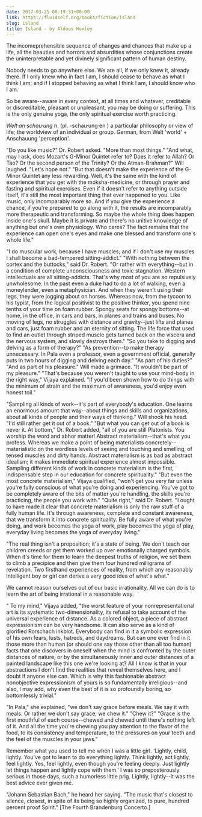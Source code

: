 ```yaml
---
date: 2017-03-25 08:19:31+00:00
link: https://fluidself.org/books/fiction/island
slug: island
title: Island - by Aldous Huxley
---
```


The incomeprehensible sequence of changes and chances that make up a life, all the beauties and horrors and absurdities whose conjunctions create the uninterpretable and yet divinely significant pattern of human destiny.

Nobody needs to go anywhere else. We are all, if we only knew it, already there. If I only knew who in fact I am, I should cease to behave as what I think I am; and if I stopped behaving as what I think I am, I should know who I am.

So be aware--aware in every context, at all times and whatever, creditable or discreditable, pleasant or unpleasant, you may be doing or suffering. This is the only genuine yoga, the only spiritual exercise worth practicing.

_Welt·an·schau·ung_ n. (pl. -schau·ung·en ) a particular philosophy or view of life; the worldview of an individual or group. German, from Welt 'world' + Anschauung 'perception'.

"Do you like music?" Dr. Robert asked. "More than most things." "And what, may I ask, does Mozart's G-Minor Quintet refer to? Does it refer to Allah? Or Tao? Or the second person of the Trinity? Or the Atman-Brahman?" Will laughed. "Let's hope not." "But that doesn't make the experience of the G-Minor Quintet any less rewarding. Well, it's the same with the kind of experience that you get with the moksha-medicine, or through prayer and fasting and spiritual exercises. Even if it doesn't refer to anything outside itself, it's still the most important thing that ever happened to you. Like music, only incomparably more so. And if you give the experience a chance, if you're prepared to go along with it, the results are incomparably more therapeutic and transforming. So maybe the whole thing does happen inside one's skull. Maybe it is private and there's no unitive knowledge of anything but one's own physiology. Who cares? The fact remains that the experience can open one's eyes and make one blessed and transform one's whole life."

"I do muscular work, because I have muscles; and if I don't use my muscles I shall become a bad-tempered sitting-addict." "With nothing between the cortex and the buttocks," said Dr. Robert. "Or rather with everything--but in a condition of complete unconsciousness and toxic stagnation. Western intellectuals are all sitting-addicts. That's why most of you are so repulsively unwholesome. In the past even a duke had to do a lot of walking, even a moneylender, even a metaphysician. And when they weren't using their legs, they were jogging about on horses. Whereas now, from the tycoon to his typist, from the logical positivist to the positive thinker, you spend nine tenths of your time on foam rubber. Spongy seats for spongy bottoms--at home, in the office, in cars and bars, in planes and trains and buses. No moving of legs, no struggles with distance and gravity--just lifts and planes and cars, just foam rubber and an eternity of sitting. The life force that used to find an outlet through striped muscle gets turned back on the viscera and the nervous system, and slowly destroys them." "So you take to digging and delving as a form of therapy?" "As prevention--to make therapy unnecessary. In Pala even a professor, even a government official, generally puts in two hours of digging and delving each day." "As part of his duties?" "And as part of his pleasure." Will made a grimace. "It wouldn't be part of my pleasure." "That's because you weren't taught to use your mind-body in the right way," Vijaya explained. "If you'd been shown how to do things with the minimum of strain and the maximum of awareness, you'd enjoy even honest toil."

"Sampling all kinds of work--it's part of everybody's education. One learns an enormous amount that way--about things and skills and organizations, about all kinds of people and their ways of thinking." Will shook his head. "I'd still rather get it out of a book." "But what you can get out of a book is never it. At bottom," Dr. Robert added, "all of you are still Platonists. You worship the word and abhor matter! Abstract materialism--that's what you profess. Whereas we make a point of being materialists concretely--materialistic on the wordless levels of seeing and touching and smelling, of tensed muscles and dirty hands. Abstract materialism is as bad as abstract idealism; it makes immediate spiritual experience almost impossible. Sampling different kinds of work in concrete materialism is the first, indispensable step in our education for concrete spirituality." "But even the most concrete materialism," Vijaya qualified, "won't get you very far unless you're fully conscious of what you're doing and experiencing. You've got to be completely aware of the bits of matter you're handling, the skills you're practicing, the people you work with." "Quite right," said Dr. Robert. "I ought to have made it clear that concrete materialism is only the raw stuff of a fully human life. It's through awareness, complete and constant awareness, that we transform it into concrete spirituality. Be fully aware of what you're doing, and work becomes the yoga of work, play becomes the yoga of play, everyday living becomes the yoga of everyday living."

"The real thing isn't a proposition; it's a state of being. We don't teach our children creeds or get them worked up over emotionally charged symbols. When it's time for them to learn the deepest truths of religion, we set them to climb a precipice and then give them four hundred milligrams of revelation. Two firsthand experiences of reality, from which any reasonably intelligent boy or girl can derive a very good idea of what's what."

We cannot reason ourselves out of our basic irrationality. All we can do is to learn the art of being irrational in a reasonable way.

" To my mind," Vijaya added, "the worst feature of your nonrepresentational art is its systematic two-dimensionality, its refusal to take account of the universal experience of distance. As a colored object, a piece of abstract expressionism can be very handsome. It can also serve as a kind of glorified Rorschach inkblot. Everybody can find in it a symbolic expression of his own fears, lusts, hatreds, and daydreams. But can one ever find in it those more than human (or should one say those other than all too human) facts that one discovers in oneself when the mind is confronted by the outer distances of nature, or by the simultaneously inner and outer distances of a painted landscape like this one we're looking at? All I know is that in your abstractions I don't find the realities that reveal themselves here, and I doubt if anyone else can. Which is why this fashionable abstract nonobjective expressionism of yours is so fundamentally irreligious--and also, I may add, why even the best of it is so profoundly boring, so bottomlessly trivial."

"In Pala," she explained, "we don't say grace before meals. We say it with meals. Or rather we don't say grace; we chew it." "Chew it?" "Grace is the first mouthful of each course--chewed and chewed until there's nothing left of it. And all the time you're chewing you pay attention to the flavor of the food, to its consistency and temperature, to the pressures on your teeth and the feel of the muscles in your jaws."

Remember what you used to tell me when I was a little girl. ‘Lightly, child, lightly. You've got to learn to do everything lightly. Think lightly, act lightly, feel lightly. Yes, feel lightly, even though you're feeling deeply. Just lightly let things happen and lightly cope with them.' I was so preposterously serious in those days, such a humorless little prig. Lightly, lightly--it was the best advice ever given me.

"Johann Sebastian Bach," he heard her saying. "The music that's closest to silence, closest, in spite of its being so highly organized, to pure, hundred percent proof Spirit." [The Fourth Brandenburg Concerto.]
